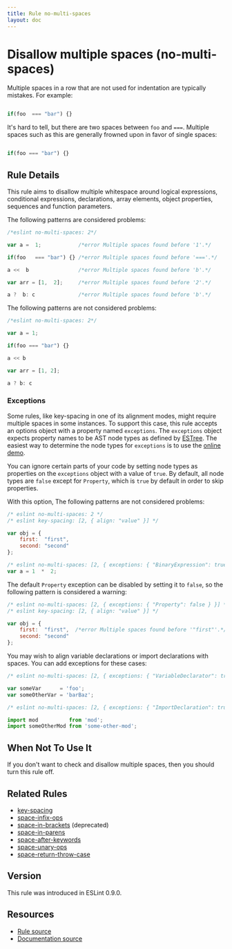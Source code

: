```yaml
---
title: Rule no-multi-spaces
layout: doc
---
```

<!-- Note: No pull requests accepted for this file. See README.md in the root directory for details. -->
# Disallow multiple spaces (no-multi-spaces)

Multiple spaces in a row that are not used for indentation are typically mistakes. For example:

```js

if(foo  === "bar") {}

```

It's hard to tell, but there are two spaces between `foo` and `===`. Multiple spaces such as this are generally frowned upon in favor of single spaces:

```js

if(foo === "bar") {}

```

## Rule Details

This rule aims to disallow multiple whitespace around logical expressions, conditional expressions, declarations, array elements, object properties, sequences and function parameters.

The following patterns are considered problems:

```js
/*eslint no-multi-spaces: 2*/

var a =  1;            /*error Multiple spaces found before '1'.*/

if(foo   === "bar") {} /*error Multiple spaces found before '==='.*/

a <<  b                /*error Multiple spaces found before 'b'.*/

var arr = [1,  2];     /*error Multiple spaces found before '2'.*/

a ?  b: c              /*error Multiple spaces found before 'b'.*/
```

The following patterns are not considered problems:

```js
/*eslint no-multi-spaces: 2*/

var a = 1;

if(foo === "bar") {}

a << b

var arr = [1, 2];

a ? b: c
```

### Exceptions

Some rules, like key-spacing in one of its alignment modes, might require multiple spaces in some instances. To support this case, this rule accepts an options object with a property named `exceptions`. The `exceptions` object expects property names to be AST node types as defined by [ESTree](https://github.com/estree/estree). The easiest way to determine the node types for `exceptions` is to use the [online demo](http://eslint.org/parser).

You can ignore certain parts of your code by setting node types as properties on the `exceptions` object with a value of `true`. By default, all node types are `false` except for `Property`, which is `true` by default in order to skip properties.

With this option, The following patterns are not considered problems:

```js
/* eslint no-multi-spaces: 2 */
/* eslint key-spacing: [2, { align: "value" }] */

var obj = {
    first:  "first",
    second: "second"
};
```

```js
/* eslint no-multi-spaces: [2, { exceptions: { "BinaryExpression": true } }] */
var a = 1  *  2;
```

The default `Property` exception can be disabled by setting it to `false`, so the following pattern is considered a warning:

```js
/* eslint no-multi-spaces: [2, { exceptions: { "Property": false } }] */
/* eslint key-spacing: [2, { align: "value" }] */

var obj = {
    first:  "first",  /*error Multiple spaces found before '"first"'.*/
    second: "second"
};
```

You may wish to align variable declarations or import declarations with spaces. You can add exceptions for these cases:

```js
/* eslint no-multi-spaces: [2, { exceptions: { "VariableDeclarator": true } }] */

var someVar      = 'foo';
var someOtherVar = 'barBaz';
```

```js
/* eslint no-multi-spaces: [2, { exceptions: { "ImportDeclaration": true } }] */

import mod          from 'mod';
import someOtherMod from 'some-other-mod';
```

## When Not To Use It

If you don't want to check and disallow multiple spaces, then you should turn this rule off.

## Related Rules

* [key-spacing](key-spacing)
* [space-infix-ops](space-infix-ops)
* [space-in-brackets](space-in-brackets) (deprecated)
* [space-in-parens](space-in-parens)
* [space-after-keywords](space-after-keywords)
* [space-unary-ops](space-unary-ops)
* [space-return-throw-case](space-return-throw-case)


## Version

This rule was introduced in ESLint 0.9.0.

## Resources

* [Rule source](https://github.com/eslint/eslint/tree/master/lib/rules/no-multi-spaces.js)
* [Documentation source](https://github.com/eslint/eslint/tree/master/docs/rules/no-multi-spaces.md)
